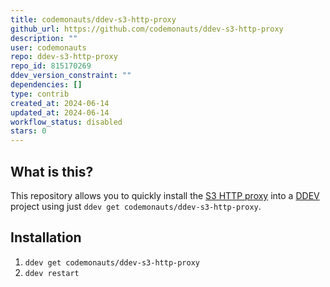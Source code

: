 ```yaml
---
title: codemonauts/ddev-s3-http-proxy
github_url: https://github.com/codemonauts/ddev-s3-http-proxy
description: ""
user: codemonauts
repo: ddev-s3-http-proxy
repo_id: 815170269
ddev_version_constraint: ""
dependencies: []
type: contrib
created_at: 2024-06-14
updated_at: 2024-06-14
workflow_status: disabled
stars: 0
---
```


## What is this?

This repository allows you to quickly install the [S3 HTTP proxy](https://github.com/codemonauts/s3-http-proxy) into a [DDEV](https://ddev.readthedocs.io) project using just `ddev get codemonauts/ddev-s3-http-proxy`.

## Installation

1. `ddev get codemonauts/ddev-s3-http-proxy`
2. `ddev restart`
